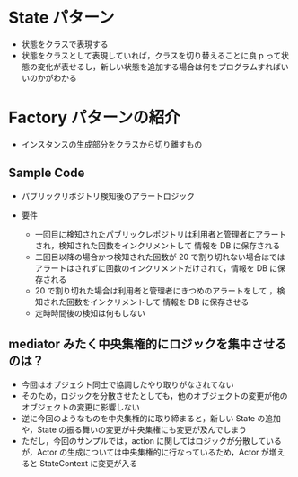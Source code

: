 # State パターン

- 状態をクラスで表現する
- 状態をクラスとして表現していれば，クラスを切り替えることに良 p って状態の変化が表せるし，新しい状態を追加する場合は何をプログラムすればいいのかがわかる

# Factory パターンの紹介

- インスタンスの生成部分をクラスから切り離すもの

## Sample Code

- パブリックリポジトリ検知後のアラートロジック

- 要件
  - 一回目に検知されたパブリックレポジトリは利用者と管理者にアラートされ，検知された回数をインクリメントして 情報を DB に保存される
  - 二回目以降の場合かつ検知された回数が 20 で割り切れない場合はではアラートはされずに回数のインクリメントだけされて，情報を DB に保存される
  - 20 で割り切れた場合は利用者と管理者にきつめのアラートをして ，検知された回数をインクリメントして 情報を DB に保存させる
  - 定時時間後の検知は何もしない

## mediator みたく中央集権的にロジックを集中させるのは？

- 今回はオブジェクト同士で協調したやり取りがなされてない
- そのため，ロジックを分散させたとしても，他のオブジェクトの変更が他のオブジェクトの変更に影響しない
- 逆に今回のようなものを中央集権的に取り締まると，新しい State の追加や，State の振る舞いの変更が中央集権にも変更が及んでしまう
- ただし，今回のサンプルでは，action に関してはロジックが分散しているが，Actor の生成については中央集権的に行なっているため，Actor が増えると StateContext に変更が入る
